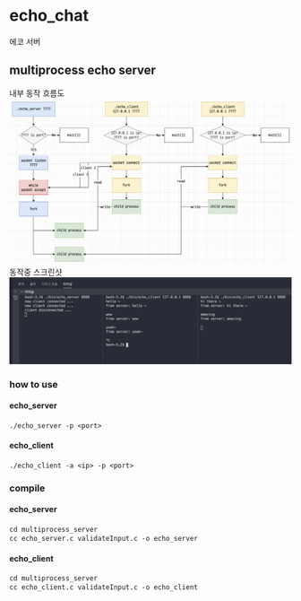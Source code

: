 # echo_chat
에코 서버

## multiprocess echo server
내부 동작 흐름도  
![multiprocess echo server](./multiprocess_echo_server.png)
동작중 스크린샷  
![multiprocess echo server photo](./multiprocess_echo_server_photo.jpg)
### how to use
#### echo_server
```
./echo_server -p <port>
```
#### echo_client
```
./echo_client -a <ip> -p <port>
```
### compile
#### echo_server
```
cd multiprocess_server
cc echo_server.c validateInput.c -o echo_server
```
#### echo_client
```
cd multiprocess_server
cc echo_client.c validateInput.c -o echo_client
```